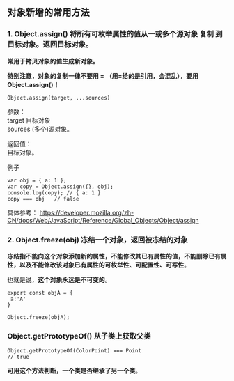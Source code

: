## 对象新增的常用方法
### 1. Object.assign() 将所有可枚举属性的值从一或多个源对象 复制 到目标对象。返回目标对象。

**常用于拷贝对象的值生成新对象。**

**特别注意，对象的复制一律不要用 = （用=给的是引用，会混乱），要用 Object.assign()！**

```
Object.assign(target, ...sources)
```

参数：  
target 目标对象  
sources   (多个)源对象。

返回值：   
目标对象。

例子


```
var obj = { a: 1 };
var copy = Object.assign({}, obj);
console.log(copy); // { a: 1 }
copy === obj   // false
```

具体参考：
https://developer.mozilla.org/zh-CN/docs/Web/JavaScript/Reference/Global_Objects/Object/assign

### 2. Object.freeze(obj) 冻结一个对象，返回被冻结的对象
**冻结指不能向这个对象添加新的属性，不能修改其已有属性的值，不能删除已有属性，以及不能修改该对象已有属性的可枚举性、可配置性、可写性**。

也就是说，**这个对象永远是不可变的**。

```
export const objA = {
 a:'A'
}

Object.freeze(objA); 
```

### Object.getPrototypeOf() 从子类上获取父类



```
Object.getPrototypeOf(ColorPoint) === Point
// true
```


**可用这个方法判断，一个类是否继承了另一个类**。



